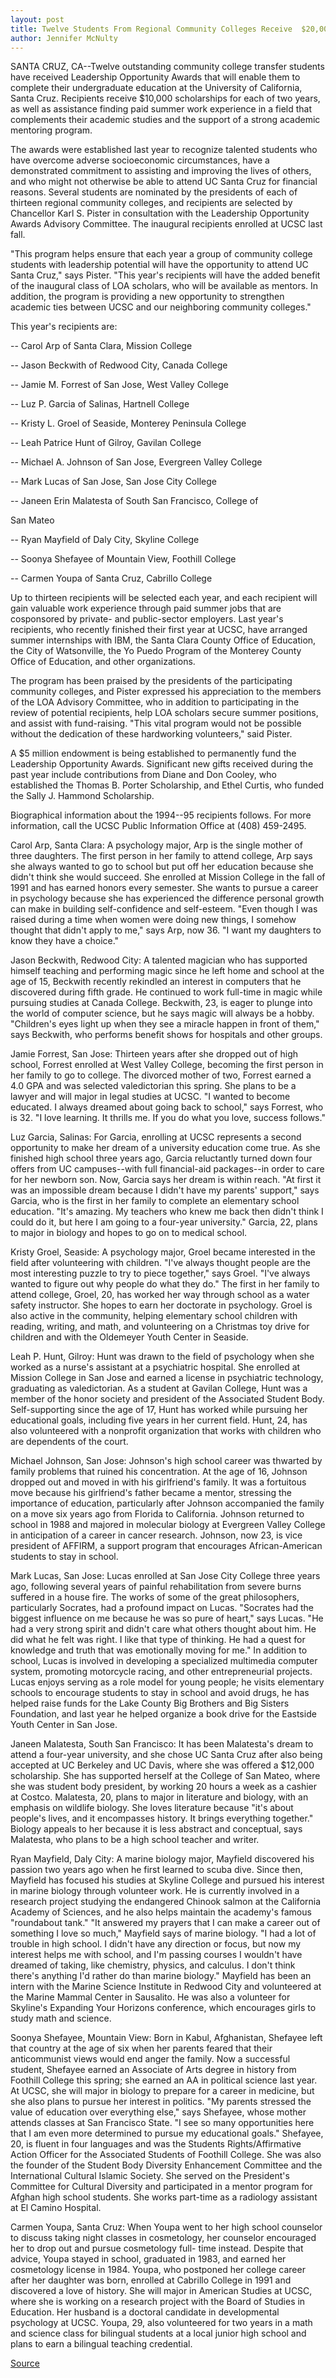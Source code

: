 ```yaml
---
layout: post
title: Twelve Students From Regional Community Colleges Receive  $20,000 Scholarships To Attend UC Santa Cruz
author: Jennifer McNulty
---
```


SANTA CRUZ, CA--Twelve outstanding community college transfer  students have received Leadership Opportunity Awards that will  enable them to complete their undergraduate education at the  University of California, Santa Cruz. Recipients receive $10,000  scholarships for each of two years, as well as assistance finding  paid summer work experience in a field that complements their  academic studies and the support of a strong academic mentoring  program.

The awards were established last year to recognize talented  students who have overcome adverse socioeconomic circumstances,  have a demonstrated commitment to assisting and improving the  lives of others, and who might not otherwise be able to attend UC  Santa Cruz for financial reasons. Several students are nominated by  the presidents of each of thirteen regional community colleges, and  recipients are selected by Chancellor Karl S. Pister in consultation  with the Leadership Opportunity Awards Advisory Committee. The  inaugural recipients enrolled at UCSC last fall.

"This program helps ensure that each year a group of  community college students with leadership potential will have the  opportunity to attend UC Santa Cruz," says Pister. "This year's  recipients will have the added benefit of the inaugural class of LOA  scholars, who will be available as mentors. In addition, the program  is providing a new opportunity to strengthen academic ties between  UCSC and our neighboring community colleges."

This year's recipients are:

\-- Carol Arp of Santa Clara, Mission College

\-- Jason Beckwith of Redwood City, Canada College

\-- Jamie M. Forrest of San Jose, West Valley College

\-- Luz P. Garcia of Salinas, Hartnell College

\-- Kristy L. Groel of Seaside, Monterey Peninsula College

\-- Leah Patrice Hunt of Gilroy, Gavilan College

\-- Michael A. Johnson of San Jose, Evergreen Valley College

\-- Mark Lucas of San Jose, San Jose City College

\-- Janeen Erin Malatesta of South San Francisco, College of

San Mateo

\-- Ryan Mayfield of Daly City, Skyline College

\-- Soonya Shefayee of Mountain View, Foothill College

\-- Carmen Youpa of Santa Cruz, Cabrillo College

Up to thirteen recipients will be selected each year, and each  recipient will gain valuable work experience through paid summer  jobs that are cosponsored by private- and public-sector  employers. Last year's recipients, who recently finished their first  year at UCSC, have arranged summer internships with IBM, the Santa  Clara County Office of Education, the City of Watsonville, the Yo  Puedo Program of the Monterey County Office of Education, and other  organizations.

The program has been praised by the presidents of the  participating community colleges, and Pister expressed his  appreciation to the members of the LOA Advisory Committee, who in  addition to participating in the review of potential recipients, help  LOA scholars secure summer positions, and assist with fund-raising.  "This vital program would not be possible without the dedication of  these hardworking volunteers," said Pister.

A $5 million endowment is being established to permanently  fund the Leadership Opportunity Awards. Significant new gifts  received during the past year include contributions from Diane and  Don Cooley, who established the Thomas B. Porter Scholarship, and  Ethel Curtis, who funded the Sally J. Hammond Scholarship.

Biographical information about the 1994--95 recipients  follows. For more information, call the UCSC Public Information  Office at (408) 459-2495.

Carol Arp, Santa Clara: A psychology major, Arp is the single mother  of three daughters. The first person in her family to attend college,  Arp says she always wanted to go to school but put off her education  because she didn't think she would succeed. She enrolled at Mission  College in the fall of 1991 and has earned honors every semester.  She wants to pursue a career in psychology because she has  experienced the difference personal growth can make in building  self-confidence and self-esteem. "Even though I was raised during a  time when women were doing new things, I somehow thought that  didn't apply to me," says Arp, now 36. "I want my daughters to know  they have a choice."

Jason Beckwith, Redwood City: A talented magician who has  supported himself teaching and performing magic since he left home  and school at the age of 15, Beckwith recently rekindled an interest  in computers that he discovered during fifth grade. He continued to  work full-time in magic while pursuing studies at Canada College.  Beckwith, 23, is eager to plunge into the world of computer science,  but he says magic will always be a hobby. "Children's eyes light up  when they see a miracle happen in front of them," says Beckwith,  who performs benefit shows for hospitals and other groups.

Jamie Forrest, San Jose: Thirteen years after she dropped out of high  school, Forrest enrolled at West Valley College, becoming the first  person in her family to go to college. The divorced mother of two,  Forrest earned a 4.0 GPA and was selected valedictorian this spring.  She plans to be a lawyer and will major in legal studies at UCSC. "I  wanted to become educated. I always dreamed about going back to  school," says Forrest, who is 32. "I love learning. It thrills me. If you  do what you love, success follows."

Luz Garcia, Salinas: For Garcia, enrolling at UCSC represents a  second opportunity to make her dream of a university education  come true. As she finished high school three years ago, Garcia  reluctantly turned down four offers from UC campuses--with full  financial-aid packages--in order to care for her newborn son. Now,  Garcia says her dream is within reach. "At first it was an impossible  dream because I didn't have my parents' support," says Garcia, who is  the first in her family to complete an elementary school education.  "It's amazing. My teachers who knew me back then didn't think I  could do it, but here I am going to a four-year university." Garcia,  22, plans to major in biology and hopes to go on to medical school.

Kristy Groel, Seaside: A psychology major, Groel became interested  in the field after volunteering with children. "I've always thought  people are the most interesting puzzle to try to piece together,"  says Groel. "I've always wanted to figure out why people do what  they do." The first in her family to attend college, Groel, 20, has  worked her way through school as a water safety instructor. She  hopes to earn her doctorate in psychology. Groel is also active in the  community, helping elementary school children with reading,  writing, and math, and volunteering on a Christmas toy drive for  children and with the Oldemeyer Youth Center in Seaside.

Leah P. Hunt, Gilroy: Hunt was drawn to the field of psychology when  she worked as a nurse's assistant at a psychiatric hospital. She  enrolled at Mission College in San Jose and earned a license in  psychiatric technology, graduating as valedictorian. As a student at  Gavilan College, Hunt was a member of the honor society and  president of the Associated Student Body. Self-supporting since the  age of 17, Hunt has worked while pursuing her educational goals,  including five years in her current field. Hunt, 24, has also  volunteered with a nonprofit organization that works with children  who are dependents of the court.

Michael Johnson, San Jose: Johnson's high school career was  thwarted by family problems that ruined his concentration. At the  age of 16, Johnson dropped out and moved in with his girlfriend's  family. It was a fortuitous move because his girlfriend's father  became a mentor, stressing the importance of education,  particularly after Johnson accompanied the family on a move six  years ago from Florida to California. Johnson returned to school in  1988 and majored in molecular biology at Evergreen Valley College  in anticipation of a career in cancer research. Johnson, now 23, is  vice president of AFFIRM, a support program that encourages  African-American students to stay in school.

Mark Lucas, San Jose: Lucas enrolled at San Jose City College three  years ago, following several years of painful rehabilitation from  severe burns suffered in a house fire. The works of some of the great  philosophers, particularly Socrates, had a profound impact on Lucas.  "Socrates had the biggest influence on me because he was so pure of  heart," says Lucas. "He had a very strong spirit and didn't care what  others thought about him. He did what he felt was right. I like that  type of thinking. He had a quest for knowledge and truth that was  emotionally moving for me." In addition to school, Lucas is involved  in developing a specialized multimedia computer system, promoting  motorcycle racing, and other entrepreneurial projects. Lucas enjoys  serving as a role model for young people; he visits elementary  schools to encourage students to stay in school and avoid drugs, he  has helped raise funds for the Lake County Big Brothers and Big  Sisters Foundation, and last year he helped organize a book drive for  the Eastside Youth Center in San Jose.

Janeen Malatesta, South San Francisco: It has been Malatesta's dream  to attend a four-year university, and she chose UC Santa Cruz after  also being accepted at UC Berkeley and UC Davis, where she was  offered a $12,000 scholarship. She has supported herself at the  College of San Mateo, where she was student body president, by  working 20 hours a week as a cashier at Costco. Malatesta, 20, plans  to major in literature and biology, with an emphasis on wildlife  biology. She loves literature because "it's about people's lives, and it  encompasses history. It brings everything together." Biology  appeals to her because it is less abstract and conceptual, says  Malatesta, who plans to be a high school teacher and writer.

Ryan Mayfield, Daly City: A marine biology major, Mayfield  discovered his passion two years ago when he first learned to scuba  dive. Since then, Mayfield has focused his studies at Skyline College  and pursued his interest in marine biology through volunteer work.  He is currently involved in a research project studying the  endangered Chinook salmon at the California Academy of Sciences,  and he also helps maintain the academy's famous "roundabout tank."  "It answered my prayers that I can make a career out of something I  love so much," Mayfield says of marine biology. "I had a lot of trouble  in high school. I didn't have any direction or focus, but now my  interest helps me with school, and I'm passing courses I wouldn't  have dreamed of taking, like chemistry, physics, and calculus. I don't  think there's anything I'd rather do than marine biology." Mayfield  has been an intern with the Marine Science Institute in Redwood City  and volunteered at the Marine Mammal Center in Sausalito. He was  also a volunteer for Skyline's Expanding Your Horizons conference,  which encourages girls to study math and science.

Soonya Shefayee, Mountain View: Born in Kabul, Afghanistan,  Shefayee left that country at the age of six when her parents feared  that their anticommunist views would end anger the family. Now a  successful student, Shefayee earned an Associate of Arts degree in  history from Foothill College this spring; she earned an AA in  political science last year. At UCSC, she will major in biology to  prepare for a career in medicine, but she also plans to pursue her  interest in politics. "My parents stressed the value of education over  everything else," says Shefayee, whose mother attends classes at  San Francisco State. "I see so many opportunities here that I am even  more determined to pursue my educational goals." Shefayee, 20, is  fluent in four languages and was the Students Rights/Affirmative  Action Officer for the Associated Students of Foothill College. She  was also the founder of the Student Body Diversity Enhancement  Committee and the International Cultural Islamic Society. She  served on the President's Committee for Cultural Diversity and  participated in a mentor program for Afghan high school students.  She works part-time as a radiology assistant at El Camino Hospital.

Carmen Youpa, Santa Cruz: When Youpa went to her high school  counselor to discuss taking night classes in cosmetology, her  counselor encouraged her to drop out and pursue cosmetology full- time instead. Despite that advice, Youpa stayed in school, graduated  in 1983, and earned her cosmetology license in 1984. Youpa, who  postponed her college career after her daughter was born, enrolled  at Cabrillo College in 1991 and discovered a love of history. She will  major in American Studies at UCSC, where she is working on a  research project with the Board of Studies in Education. Her husband  is a doctoral candidate in developmental psychology at UCSC. Youpa,  29, also volunteered for two years in a math and science class for  bilingual students at a local junior high school and plans to earn a  bilingual teaching credential.

[Source](http://www1.ucsc.edu/news_events/press_releases/archive/93-94/06-94/063094-Leadership_Opportun.html "Permalink to 063094-Leadership_Opportun")
